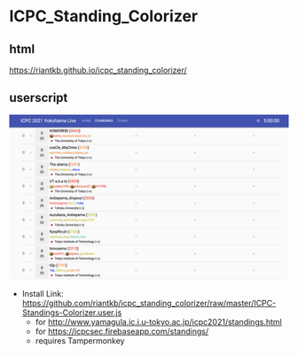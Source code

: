# ICPC_Standing_Colorizer

## html
https://riantkb.github.io/icpc_standing_colorizer/

## userscript
![screenshot](./screenshot.png)
- Install Link: https://github.com/riantkb/icpc_standing_colorizer/raw/master/ICPC-Standings-Colorizer.user.js
  - for http://www.yamagula.ic.i.u-tokyo.ac.jp/icpc2021/standings.html
  - for https://icpcsec.firebaseapp.com/standings/
  - requires Tampermonkey
